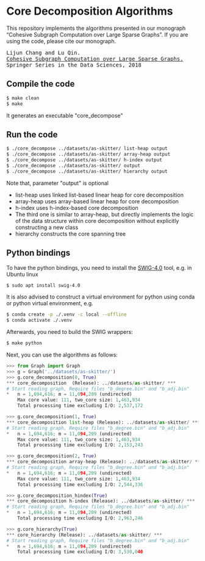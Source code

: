 # Core Decomposition Algorithms

This repository implements the algorithms presented in our monograph “Cohesive Subgraph Computation over Large Sparse Graphs”. If you are using the code, please cite our monograph.
<pre>
Lijun Chang and Lu Qin.
<a href="https://www.springer.com/us/book/9783030035983">Cohesive Subgraph Computation over Large Sparse Graphs.</a>
Springer Series in the Data Sciences, 2018
</pre>

## Compile the code
```sh
$ make clean
$ make
```
It generates an executable "core_decompose"

## Run the code
```sh
$ ./core_decompose ../datasets/as-skitter/ list-heap output
$ ./core_decompose ../datasets/as-skitter/ array-heap output
$ ./core_decompose ../datasets/as-skitter/ h-index output
$ ./core_decompose ../datasets/as-skitter/ output
$ ./core_decompose ../datasets/as-skitter/ hierarchy output
```
Note that, parameter "output" is optional
* list-heap uses linked list-based linear heap for core decomposition
* array-heap uses array-based linear heap for core decomposition
* h-index uses h-index-based core decomposition
* The third one is similar to array-heap, but directly implements the logic of the data structure within core decomposition without explicitly constructing a new class
* hierarchy constructs the core spanning tree

## Python bindings
To have the python bindings, you need to install the [SWIG-4.0](https://www.swig.org/) tool, e.g. in Ubuntu linux
```sh
$ sudo apt install swig-4.0
```
It is also advised to construct a virtual environment for python using conda or python virtual environment, e.g. 
```sh
$ conda create -p ./.venv -c local --offline
$ conda activate ./.venv
```
Afterwards, you need to build the SWIG wrappers: 
```sh
$ make python
```
Next, you can use the algorithms as follows:
```python
>>> from Graph import Graph
>>> g = Graph('../datasets/as-skitter/')
>>> g.core_decomposition(0, True)
*** core_decomposition  (Release): ../datasets/as-skitter/ ***
# Start reading graph, Require files "b_degree.bin" and "b_adj.bin"
*	n = 1,694,616; m = 11,094,209 (undirected)
	Max core value: 111, two_core size: 1,463,934
	Total processing time excluding I/O: 2,537,172

>>> g.core_decomposition(1, True)
*** core_decomposition list-heap (Release): ../datasets/as-skitter/ ***
# Start reading graph, Require files "b_degree.bin" and "b_adj.bin"
*	n = 1,694,616; m = 11,094,209 (undirected)
	Max core value: 111, two_core size: 1,463,934
	Total processing time excluding I/O: 2,153,243

>>> g.core_decomposition(2, True)
*** core_decomposition array-heap (Release): ../datasets/as-skitter/ ***
# Start reading graph, Require files "b_degree.bin" and "b_adj.bin"
*	n = 1,694,616; m = 11,094,209 (undirected)
	Max core value: 111, two_core size: 1,463,934
	Total processing time excluding I/O: 2,544,336

>>> g.core_decomposition_hindex(True)
*** core_decomposition h-index (Release): ../datasets/as-skitter/ ***
# Start reading graph, Require files "b_degree.bin" and "b_adj.bin"
*	n = 1,694,616; m = 11,094,209 (undirected)
	Total processing time excluding I/O: 2,963,246

>>> g.core_hierarchy(True)
*** core_hierarchy (Release): ../datasets/as-skitter/ ***
# Start reading graph, Require files "b_degree.bin" and "b_adj.bin"
*	n = 1,694,616; m = 11,094,209 (undirected)
	Total processing time excluding I/O: 3,530,040
```
